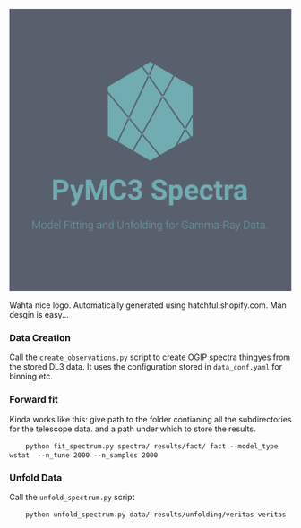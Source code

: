 ![Amazing Art](logo.png)


Wahta nice logo. Automatically generated using hatchful.shopify.com. Man desgin is easy...


### Data Creation

Call the `create_observations.py` script to create OGIP spectra thingyes from the stored DL3 data. It uses the configuration 
stored in `data_conf.yaml` for binning etc.


### Forward fit

Kinda works like this: give path to the folder contianing all the subdirectories for the telescope data. and a path under which to store the results.

```
    python fit_spectrum.py spectra/ results/fact/ fact --model_type wstat  --n_tune 2000 --n_samples 2000 

```

### Unfold Data

Call the `unfold_spectrum.py` script

```
    python unfold_spectrum.py data/ results/unfolding/veritas veritas

```